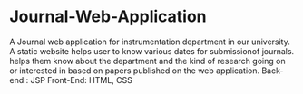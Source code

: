 # Journal-Web-Application
A Journal web application for instrumentation department in our university. A static website helps user to know various dates for submissionof journals.
helps them know about the department and the kind of research going on or interested in based on papers published on the web application.
Back-end : JSP
Front-End: HTML, CSS

